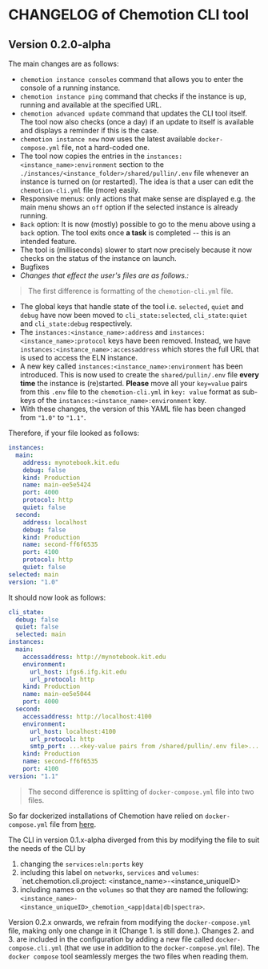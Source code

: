 # CHANGELOG of Chemotion CLI tool

## Version 0.2.0-alpha

The main changes are as follows:

- `chemotion instance consoles` command that allows you to enter the console of a running instance.
- `chemotion instance ping` command that checks if the instance is up, running and available at the specified URL.
- `chemotion advanced update` command that updates the CLI tool itself. The tool now also checks (once a day) if an update to itself is available and displays a reminder if this is the case.
- `chemotion instance new` now uses the latest available `docker-compose.yml` file, not a hard-coded one.
- The tool now copies the entries in the `instances:<instance_name>:environment` section to the `./instances/<instance_folder>/shared/pullin/.env` file whenever an instance is turned on (or restarted). The idea is that a user can edit the `chemotion-cli.yml` file (more) easily.
- Responsive menus: only actions that make sense are displayed e.g. the main menu shows an `off` option if the selected instance is already running.
- `Back` option: It is now (mostly) possible to go to the menu above using a `back` option. The tool exits once **a task** is completed -- this is an intended feature.
- The tool is (milliseconds) slower to start now precisely because it now checks on the status of the instance on launch.
- Bugfixes
- _Changes that effect the user's files are as follows.:_

> The first difference is formatting of the `chemotion-cli.yml` file.

- The global keys that handle state of the tool i.e. `selected`, `quiet` and `debug` have now been moved to `cli_state:selected`, `cli_state:quiet` and `cli_state:debug` respectively.
- The `instances:<instance_name>:address` and `instances:<instance_name>:protocol` keys have been removed. Instead, we have `instances:<instance_name>:accessaddress` which stores the full URL that is used to access the ELN instance.
- A new key called `instances:<instance_name>:environment` has been introduced. This is now used to create the `shared/pullin/.env` file **every time** the instance is (re)started. **Please** move all your `key=value` pairs from this `.env` file to the `chemotion-cli.yml` in `key: value` format as sub-keys of the `instances:<instance_name>:environment` key.
- With these changes, the version of this YAML file has been changed from `"1.0"` to `"1.1"`.

Therefore, if your file looked as follows:

```yaml
instances:
  main:
    address: mynotebook.kit.edu
    debug: false
    kind: Production
    name: main-ee5e5424
    port: 4000
    protocol: http
    quiet: false
  second:
    address: localhost
    debug: false
    kind: Production
    name: second-ff6f6535
    port: 4100
    protocol: http
    quiet: false
selected: main
version: "1.0"
```

It should now look as follows:

```yaml
cli_state:
  debug: false
  quiet: false
  selected: main
instances:
  main:
    accessaddress: http://mynotebook.kit.edu
    environment:
      url_host: ifgs6.ifg.kit.edu
      url_protocol: http
    kind: Production
    name: main-ee5e5044
    port: 4000
  second:
    accessaddress: http://localhost:4100
    environment:
      url_host: localhost:4100
      url_protocol: http
      smtp_port: ...<key-value pairs from /shared/pullin/.env file>...
    kind: Production
    name: second-ff6f6535
    port: 4100
version: "1.1"
```

> The second difference is splitting of `docker-compose.yml` file into two files.

So far dockerized installations of Chemotion have relied on `docker-compose.yml` file from [here](https://github.com/ptrxyz/chemotion).

The CLI in version 0.1.x-alpha diverged from this by modifying the file to suit the needs of the CLI by

1. changing the `services:eln:ports` key
2. including this label on `networks`, `services` and `volumes`: `net.chemotion.cli.project: <instance_name>-<instance_uniqueID>
3. including names on the `volumes` so that they are named the following: `<instance_name>-<instance_uniqueID>_chemotion_<app|data|db|spectra>`.

Version 0.2.x onwards, we refrain from modifying the `docker-compose.yml` file, making only one change in it (Change 1. is still done.). Changes 2. and 3. are included in the configuration by adding a new file called `docker-compose.cli.yml` (that we use in addition to the `docker-compose.yml` file). The `docker compose` tool seamlessly merges the two files when reading them.
